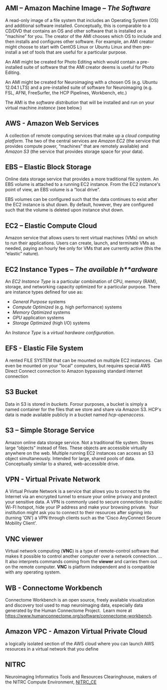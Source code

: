 ## AMI – Amazon Machine Image – *The Software*

A read-only image of a file system that includes an Operating System (OS) and additional software installed. Conceptually, this is comparable to a CD/DVD that contains an OS and other software that is installed on a “machine” for you. The creator of the AMI chooses which OS to include and then installs and configures other software. For example, an AMI creator might choose to start with CentOS Linux or Ubuntu Linux and then pre-install a set of tools that are useful for a particular purpose.

An AMI might be created for Photo Editing which would contain a pre-installed suite of software that the AMI creator deems is useful for Photo Editing.

An AMI might be created for Neuroimaging with a chosen OS (e.g. Ubuntu 12.04.1 LTS) and a pre-installed suite of software for Neuroimaging (e.g. FSL, AFNI, FreeSurfer, the HCP Pipelines, Workbench, etc.)

The AMI is the *software distribution* that will be installed and run on your virtual machine *instance* (see below.)

## AWS - Amazon Web Services

A collection of remote computing services that make up a *cloud computing platform.* The two of the central services are *Amazon EC2* (the service that provides compute power, “machines” that are remotely available) and *Amazon S3* (the service that provides storage space for your data).

## EBS – Elastic Block Storage

Online data storage service that provides a more traditional file system. An EBS volume is attached to a running EC2 instance. From the EC2 instance's point of view, an EBS volume is a “local drive”.

EBS volumes can be configured such that the data continues to exist after the EC2 instance is shut down. By default, however, they are configured such that the volume is deleted upon instance shut down.

## EC2 – Elastic Compute Cloud

Amazon service that allows users to rent virtual machines (VMs) on which to run their applications. Users can create, launch, and terminate VMs as needed, paying an hourly fee only for VMs that are currently active (this the “elastic” nature).

## EC2 Instance Types – *The* *available h**ardware*

An *EC2 Instance Type* is a particular combination of CPU, memory (RAM), storage, and networking capacity optimized for a particular purpose. There are instance types defined for use as:

* *General Purpose* systems
* *Compute Optimized* (e.g. high performance) systems
* *Memory Optimized* systems
* *GPU* application systems
* *Storage Optimized* (high I/O) systems

An *Instance Type* is a *virtual hardware configuration*.

## EFS - Elastic File System

A rented FILE SYSTEM that can be mounted on multiple EC2 instances.  Can even be mounted on your "local" computers, but requires special AWS Direct Connect connection to Amazon bypassing standard internet connection

## S3 Bucket

Data in S3 is stored in *buckets.* Forour purposes, a bucket is simply a named container for the files that we store and share via Amazon S3. HCP's data is made available publicly in a bucket named *hcp-openaccess*.

## S3 – Simple Storage Service

Amazon online data storage service. Not a traditional file system. Stores large “objects” instead of files. These objects are accessible virtually anywhere on the web. Multiple running EC2 instances can access an S3 object simultaneously. Intended for large, shared pools of data. Conceptually similar to a shared, web-accessible drive. 

## VPN - Virtual Private Network

A Virtual Private Network is a service that allows you to connect to the Internet via an encrypted tunnel to ensure your online privacy and protect your sensitive data. A VPN is commonly used to secure connection to public Wi-FI hotspot, hide your IP address and make your browsing private.  Your institution might ask you to connect to their resources after signing into (turning 'ON') a VPN through clients such as the 'Cisco AnyConnect Secure Mobility Client'.  

## VNC viewer

Virtual network computing (**VNC**) is a type of remote-control software that makes it possible to control another computer over a network connection. ... It also interprets commands coming from the **viewer** and carries them out on the remote computer. **VNC** is platform independent and is compatible with any operating system.

## WB - Connectome Workbench

Connectome Workbench is an open source, freely available visualization and discovery tool used to map neuroimaging data, especially data generated by the Human Connectome Project.  Learn more at <https://www.humanconnectome.org/software/connectome-workbench>.

## Amazon VPC - Amazon Virtual Private Cloud

a logically isolated section of the AWS cloud where you can launch AWS resources in a virtual network that you define

  


## NITRC

Neuroimaging Informatics Tools and Resources Clearinghouse, makers of the NITRC Compute Environment, [NITRC\_CE](https://www.nitrc.org/projects/nitrc_es/)

